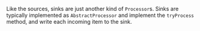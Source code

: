 Like the sources, sinks are just another kind of `Processor`s. Sinks are
typically implemented as `AbstractProcessor` and implement the
`tryProcess` method, and write each incoming item to the sink.